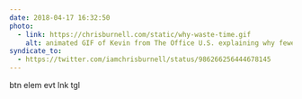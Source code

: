 ```yaml
---
date: 2018-04-17 16:32:50
photo:
  - link: https://chrisburnell.com/static/why-waste-time.gif
    alt: animated GIF of Kevin from The Office U.S. explaining why fewer words do the same as a fully-formed sentence
syndicate_to:
  - https://twitter.com/iamchrisburnell/status/986266256444678145
---
```


btn elem evt lnk tgl
